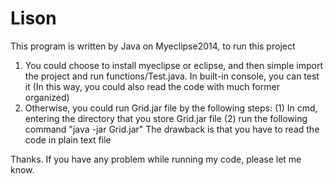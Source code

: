 # Lison

This program is written by Java on Myeclipse2014, to run this project

1) You could choose to install myeclipse or eclipse, and then simple import the project 
   and run functions/Test.java. In built-in console, you can test it
   (In this way, you could also read the code with much former organized)
2) Otherwise, you could run Grid.jar file by the following steps:
   (1) In cmd, entering the directory that you store Grid.jar file
   (2) run the following command "java -jar Grid.jar" 
   The drawback is that you have to read the code in plain text file

Thanks. If you have any problem while running my code, please let me know.
